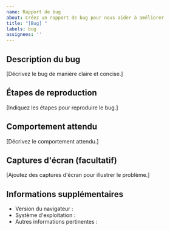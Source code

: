 ```yaml
---
name: Rapport de bug
about: Créez un rapport de bug pour nous aider à améliorer
title: "[Bug] "
labels: bug
assignees: ''
---
```


## Description du bug

[Décrivez le bug de manière claire et concise.]

## Étapes de reproduction

[Indiquez les étapes pour reproduire le bug.]

## Comportement attendu

[Décrivez le comportement attendu.]

## Captures d'écran (facultatif)

[Ajoutez des captures d'écran pour illustrer le problème.]

## Informations supplémentaires

- Version du navigateur :
- Système d'exploitation :
- Autres informations pertinentes :

